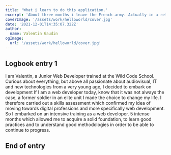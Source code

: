 ```yaml
---
title: 'What i learn to do this application.'
excerpt: 'About three months i leave the French army. Actually in a retraining from the army to web development. This is about how i lunch this website'
coverImage: '/assets/work/helloworld/cover.jpg'
date: '2021-12-01T14:35:07.322Z'
author:
  name: Valentin Gaudin
ogImage:
  url: '/assets/work/helloworld/cover.jpg'
---
```

## Logbook entry 1 <br>

I am Valentin, a Junior Web Developer trained at the Wild Code School.
Curious about everything, but above all passionate about audiovisual, IT and new technologies from a very young age, I decided to embark on development
If I am a web developer today, know that it was not always the case, a former soldier in an elite unit I made the choice to change my life.
I therefore carried out a skills assessment which confirmed my idea of ​​moving towards digital professions and more specifically web development. So I embarked on an intensive training as a web developer. 5 intense months which allowed me to acquire a solid foundation, to learn good practices and to understand good methodologies in order to be able to continue to progress.
<br>
## End of entry